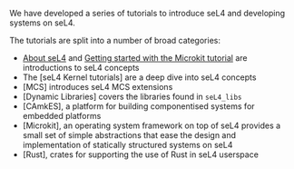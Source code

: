 We have developed a series of tutorials to introduce seL4 and
developing systems on seL4.

The tutorials are split into a number of broad categories:

- [About seL4](about) and [Getting started with the Microkit tutorial](microkit) are introductions to seL4 concepts
- The [seL4 Kernel tutorials] are a deep dive into seL4 concepts
- [MCS] introduces seL4 MCS extensions
- [Dynamic Libraries] covers the libraries found in `seL4_libs`
- [CAmkES], a platform for building componentised systems for embedded platforms
- [Microkit], an operating system framework on top of seL4 provides a small set of simple abstractions that ease the design and implementation of statically structured systems on seL4
- [Rust], crates for supporting the use of Rust in seL4 userspace
